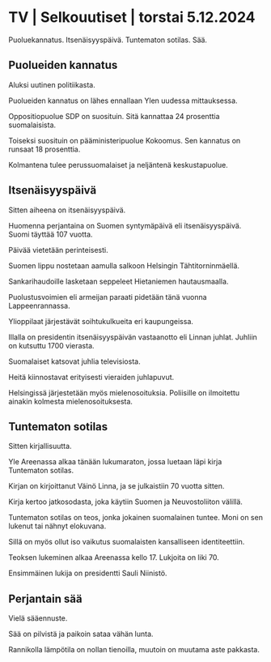 # TV \| Selkouutiset \| torstai 5.12.2024

Puoluekannatus. Itsenäisyyspäivä. Tuntematon sotilas. Sää.

## Puolueiden kannatus

Aluksi uutinen politiikasta.

Puolueiden kannatus on lähes ennallaan Ylen uudessa mittauksessa.

Oppositiopuolue SDP on suosituin. Sitä kannattaa 24 prosenttia suomalaisista.

Toiseksi suosituin on pääministeripuolue Kokoomus. Sen kannatus on runsaat 18 prosenttia.

Kolmantena tulee perussuomalaiset ja neljäntenä keskustapuolue.

## Itsenäisyyspäivä

Sitten aiheena on itsenäisyyspäivä.

Huomenna perjantaina on Suomen syntymäpäivä eli itsenäisyyspäivä. Suomi täyttää 107 vuotta.

Päivää vietetään perinteisesti.

Suomen lippu nostetaan aamulla salkoon Helsingin Tähtitorninmäellä.

Sankarihaudoille lasketaan seppeleet Hietaniemen hautausmaalla.

Puolustusvoimien eli armeijan paraati pidetään tänä vuonna Lappeenrannassa.

Ylioppilaat järjestävät soihtukulkueita eri kaupungeissa.

Illalla on presidentin itsenäisyyspäivän vastaanotto eli Linnan juhlat. Juhliin on kutsuttu 1700 vierasta.

Suomalaiset katsovat juhlia televisiosta.

Heitä kiinnostavat erityisesti vieraiden juhlapuvut.

Helsingissä järjestetään myös mielenosoituksia. Poliisille on ilmoitettu ainakin kolmesta mielenosoituksesta.

## Tuntematon sotilas

Sitten kirjallisuutta.

Yle Areenassa alkaa tänään lukumaraton, jossa luetaan läpi kirja Tuntematon sotilas.

Kirjan on kirjoittanut Väinö Linna, ja se julkaistiin 70 vuotta sitten.

Kirja kertoo jatkosodasta, joka käytiin Suomen ja Neuvostoliiton välillä.

Tuntematon sotilas on teos, jonka jokainen suomalainen tuntee. Moni on sen lukenut tai nähnyt elokuvana.

Sillä on myös ollut iso vaikutus suomalaisten kansalliseen identiteettiin.

Teoksen lukeminen alkaa Areenassa kello 17. Lukjoita on liki 70.

Ensimmäinen lukija on presidentti Sauli Niinistö.

## Perjantain sää

Vielä sääennuste.

Sää on pilvistä ja paikoin sataa vähän lunta.

Rannikolla lämpötila on nollan tienoilla, muutoin on muutama aste pakkasta.

